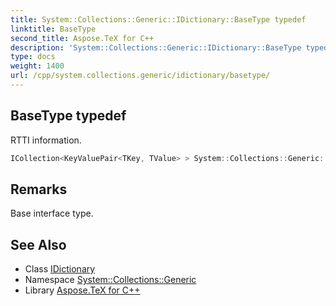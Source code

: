 ```yaml
---
title: System::Collections::Generic::IDictionary::BaseType typedef
linktitle: BaseType
second_title: Aspose.TeX for C++
description: 'System::Collections::Generic::IDictionary::BaseType typedef. RTTI information in C++.'
type: docs
weight: 1400
url: /cpp/system.collections.generic/idictionary/basetype/
---
```

## BaseType typedef


RTTI information.

```cpp
ICollection<KeyValuePair<TKey, TValue> > System::Collections::Generic::IDictionary< TKey, TValue >::BaseType
```

## Remarks


Base interface type. 
## See Also

* Class [IDictionary](../)
* Namespace [System::Collections::Generic](../../)
* Library [Aspose.TeX for C++](../../../)
